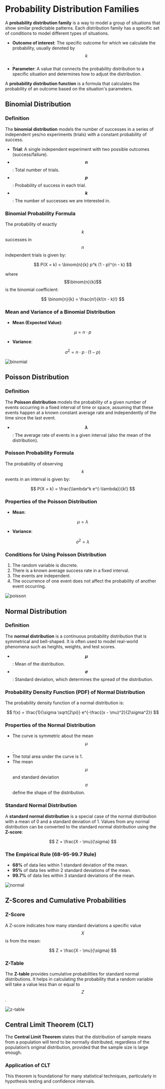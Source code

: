 # Probability Distribution Families

A **probability distribution family** is a way to model a group of situations that show similar predictable patterns. Each distribution family has a specific set of conditions to model different types of situations.

- **Outcome of interest**: The specific outcome for which we calculate the probability, usually denoted by $$k$$.
- **Parameter**: A value that connects the probability distribution to a specific situation and determines how to adjust the distribution.

A **probability distribution function** is a formula that calculates the probability of an outcome based on the situation's parameters.

## Binomial Distribution

### Definition

The **binomial distribution** models the number of successes in a series of independent yes/no experiments (trials) with a constant probability of success.

- **Trial**: A single independent experiment with two possible outcomes (success/failure).
- **$$n$$**: Total number of trials.
- **$$p$$**: Probability of success in each trial.
- **$$k$$**: The number of successes we are interested in.

### Binomial Probability Formula

The probability of exactly $$k$$ successes in $$n$$ independent trials is given by:

$$
P(X = k) = \binom{n}{k} p^k (1 - p)^{n - k}
$$

where $$\binom{n}{k}$$ is the binomial coefficient:

$$
\binom{n}{k} = \frac{n!}{k!(n - k)!}
$$

### Mean and Variance of a Binomial Distribution

- **Mean (Expected Value)**:

$$
\mu = n \cdot p
$$

- **Variance**:

$$
\sigma^2 = n \cdot p \cdot (1 - p)
$$

![binomial](./assets/binomial_dist.jpg)

## Poisson Distribution

### Definition

The **Poisson distribution** models the probability of a given number of events occurring in a fixed interval of time or space, assuming that these events happen at a known constant average rate and independently of the time since the last event.

- **$$\lambda$$**: The average rate of events in a given interval (also the mean of the distribution).

### Poisson Probability Formula

The probability of observing $$k$$ events in an interval is given by:

$$
P(X = k) = \frac{\lambda^k e^{-\lambda}}{k!}
$$

### Properties of the Poisson Distribution

- **Mean**:

$$
\mu = \lambda
$$

- **Variance**:

$$
\sigma^2 = \lambda
$$

### Conditions for Using Poisson Distribution

1. The random variable is discrete.
2. There is a known average success rate in a fixed interval.
3. The events are independent.
4. The occurrence of one event does not affect the probability of another event occurring.

![poisson](./assets/poisson_dist.png)

## Normal Distribution

### Definition

The **normal distribution** is a continuous probability distribution that is symmetrical and bell-shaped. It is often used to model real-world phenomena such as heights, weights, and test scores.

- **$$\mu$$**: Mean of the distribution.
- **$$\sigma$$**: Standard deviation, which determines the spread of the distribution.

### Probability Density Function (PDF) of Normal Distribution

The probability density function of a normal distribution is:

$$
f(x) = \frac{1}{\sigma \sqrt{2\pi}} e^{-\frac{(x - \mu)^2}{2\sigma^2}}
$$

### Properties of the Normal Distribution

- The curve is symmetric about the mean $$\mu$$.
- The total area under the curve is 1.
- The mean $$\mu$$ and standard deviation $$\sigma$$ define the shape of the distribution.

### Standard Normal Distribution

A **standard normal distribution** is a special case of the normal distribution with a mean of 0 and a standard deviation of 1. Values from any normal distribution can be converted to the standard normal distribution using the **Z-score**:

$$
Z = \frac{X - \mu}{\sigma}
$$

### The Empirical Rule (68-95-99.7 Rule)

- **68%** of data lies within 1 standard deviation of the mean.
- **95%** of data lies within 2 standard deviations of the mean.
- **99.7%** of data lies within 3 standard deviations of the mean.

![normal](./assets/normal_dist.png)

## Z-Scores and Cumulative Probabilities

### Z-Score

A Z-score indicates how many standard deviations a specific value $$X$$ is from the mean:

$$
Z = \frac{X - \mu}{\sigma}
$$

### Z-Table

The **Z-table** provides cumulative probabilities for standard normal distributions. It helps in calculating the probability that a random variable will take a value less than or equal to $$Z$$.

![z-table](./assets/z-table.png)

## Central Limit Theorem (CLT)

The **Central Limit Theorem** states that the distribution of sample means from a population will tend to be normally distributed, regardless of the population’s original distribution, provided that the sample size is large enough.

### Application of CLT

This theorem is foundational for many statistical techniques, particularly in hypothesis testing and confidence intervals.
